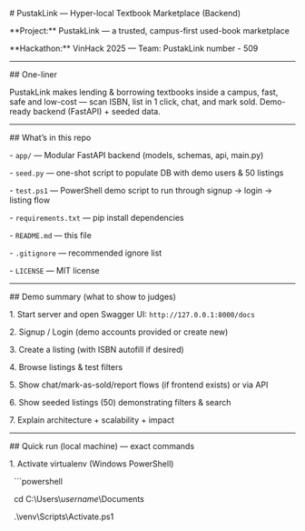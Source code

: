 \# PustakLink — Hyper-local Textbook Marketplace (Backend)



\*\*Project:\*\* PustakLink — a trusted, campus-first used-book marketplace  

\*\*Hackathon:\*\* VinHack 2025 — Team: PustakLink  number - 509





---



\## One-liner

PustakLink makes lending \& borrowing textbooks inside a campus, fast, safe and low-cost — scan ISBN, list in 1 click, chat, and mark sold. Demo-ready backend (FastAPI) + seeded data.



---



\## What’s in this repo

\- `app/` — Modular FastAPI backend (models, schemas, api, main.py)

\- `seed.py` — one-shot script to populate DB with demo users \& 50 listings

\- `test.ps1` — PowerShell demo script to run through signup → login → listing flow

\- `requirements.txt` — pip install dependencies

\- `README.md` — this file

\- `.gitignore` — recommended ignore list

\- `LICENSE` — MIT license



---



\## Demo summary (what to show to judges)

1\. Start server and open Swagger UI: `http://127.0.0.1:8000/docs`

2\. Signup / Login (demo accounts provided or create new)

3\. Create a listing (with ISBN autofill if desired)

4\. Browse listings \& test filters

5\. Show chat/mark-as-sold/report flows (if frontend exists) or via API

6\. Show seeded listings (50) demonstrating filters \& search

7\. Explain architecture + scalability + impact



---



\## Quick run (local machine) — exact commands



1\. Activate virtualenv (Windows PowerShell)

&nbsp;  ```powershell

&nbsp;  cd C:\\Users\\*username*\\Documents

&nbsp;  .\\venv\\Scripts\\Activate.ps1



